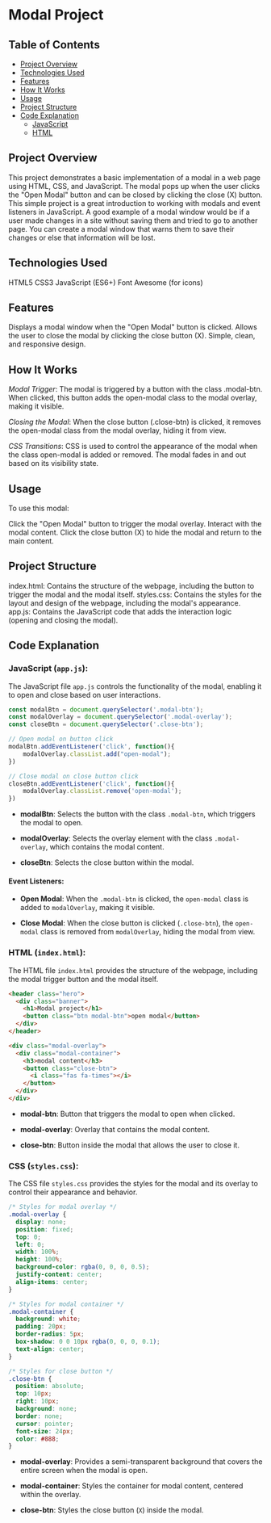 
# Modal Project


## Table of Contents
- [Project Overview](#project-overview)
- [Technologies Used](#technologies-used)
- [Features](#features)
- [How It Works](#how-it-works)
- [Usage](#usage)
- [Project Structure](#project-structure)
- [Code Explanation](#code-explanation)
  - [JavaScript](#javascript-appjs)
  - [HTML](#html-indexhtml)


## Project Overview
This project demonstrates a basic implementation of a modal in a web page using HTML, CSS, and JavaScript. The modal pops up when the user clicks the "Open Modal" button and can be closed by clicking the close (X) button. This simple project is a great introduction to working with modals and event listeners in JavaScript. A good example of a modal window would be if a user made changes in a site without saving them and tried to go to another page. You can create a modal window that warns them to save their changes or else that information will be lost.

## Technologies Used
HTML5
CSS3
JavaScript (ES6+)
Font Awesome (for icons)

## Features
Displays a modal window when the "Open Modal" button is clicked.
Allows the user to close the modal by clicking the close button (X).
Simple, clean, and responsive design.

## How It Works
*Modal Trigger*: The modal is triggered by a button with the class .modal-btn. When clicked, this button adds the open-modal class to the modal overlay, making it visible.

*Closing the Modal*: When the close button (.close-btn) is clicked, it removes the open-modal class from the modal overlay, hiding it from view.

*CSS Transitions*: CSS is used to control the appearance of the modal when the class open-modal is added or removed. The modal fades in and out based on its visibility state.

## Usage
To use this modal:

Click the "Open Modal" button to trigger the modal overlay.
Interact with the modal content.
Click the close button (X) to hide the modal and return to the main content.

## Project Structure
index.html: Contains the structure of the webpage, including the button to trigger the modal and the modal itself.
styles.css: Contains the styles for the layout and design of the webpage, including the modal's appearance.
app.js: Contains the JavaScript code that adds the interaction logic (opening and closing the modal).

## Code Explanation

### JavaScript (`app.js`):

The JavaScript file `app.js` controls the functionality of the modal, enabling it to open and close based on user interactions.

```javascript
const modalBtn = document.querySelector('.modal-btn');
const modalOverlay = document.querySelector('.modal-overlay');
const closeBtn = document.querySelector('.close-btn');

// Open modal on button click
modalBtn.addEventListener('click', function(){
    modalOverlay.classList.add("open-modal");
})

// Close modal on close button click
closeBtn.addEventListener('click', function(){
    modalOverlay.classList.remove('open-modal');
})
```

- **modalBtn**: Selects the button with the class `.modal-btn`, which triggers the modal to open.

- **modalOverlay**: Selects the overlay element with the class `.modal-overlay`, which contains the modal content.

- **closeBtn**: Selects the close button within the modal.

#### Event Listeners:
- **Open Modal**: When the `.modal-btn` is clicked, the `open-modal` class is added to `modalOverlay`, making it visible.

- **Close Modal**: When the close button is clicked (`.close-btn`), the `open-modal` class is removed from `modalOverlay`, hiding the modal from view.

### HTML (`index.html`):

The HTML file `index.html` provides the structure of the webpage, including the modal trigger button and the modal itself.

```html
<header class="hero">
  <div class="banner">
    <h1>Modal project</h1>
    <button class="btn modal-btn">open modal</button>
  </div>
</header>

<div class="modal-overlay">
  <div class="modal-container">
    <h3>modal content</h3>
    <button class="close-btn">
      <i class="fas fa-times"></i>
    </button>
  </div>
</div>
```

- **modal-btn**: Button that triggers the modal to open when clicked.

- **modal-overlay**: Overlay that contains the modal content.

- **close-btn**: Button inside the modal that allows the user to close it.

### CSS (`styles.css`):

The CSS file `styles.css` provides the styles for the modal and its overlay to control their appearance and behavior.

```css
/* Styles for modal overlay */
.modal-overlay {
  display: none;
  position: fixed;
  top: 0;
  left: 0;
  width: 100%;
  height: 100%;
  background-color: rgba(0, 0, 0, 0.5);
  justify-content: center;
  align-items: center;
}

/* Styles for modal container */
.modal-container {
  background: white;
  padding: 20px;
  border-radius: 5px;
  box-shadow: 0 0 10px rgba(0, 0, 0, 0.1);
  text-align: center;
}

/* Styles for close button */
.close-btn {
  position: absolute;
  top: 10px;
  right: 10px;
  background: none;
  border: none;
  cursor: pointer;
  font-size: 24px;
  color: #888;
}
```

- **modal-overlay**: Provides a semi-transparent background that covers the entire screen when the modal is open.

- **modal-container**: Styles the container for modal content, centered within the overlay.

- **close-btn**: Styles the close button (`X`) inside the modal.
